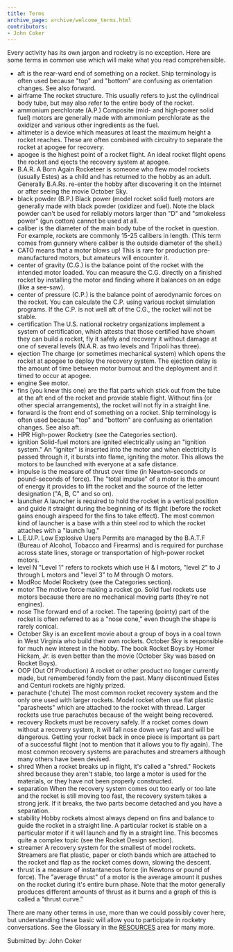 ```yaml
---
title: Terms
archive_page: archive/welcome_terms.html
contributors:
- John Coker
---
```

Every activity has its own jargon and rocketry is no exception. Here are some terms in common use which will make what you read comprehensible.

- aft is the rear-ward end of something on a rocket. Ship terminology is often used because "top" and "bottom" are confusing as orientation changes. See also forward.
- airframe The rocket structure. This usually refers to just the cylindrical body tube, but may also refer to the entire body of the rocket.
- ammonium perchlorate (A.P.) Composite (mid- and high-power solid fuel) motors are generally made with ammonium perchlorate as the oxidizer and various other ingredients as the fuel.
- altimeter is a device which measures at least the maximum height a rocket reaches. These are often combined with circuitry to separate the rocket at apogee for recovery.
- apogee is the highest point of a rocket flight. An ideal rocket flight opens the rocket and ejects the recovery system at apogee.
- B.A.R. A Born Again Rocketeer is someone who flew model rockets (usually Estes) as a child and has returned to the hobby as an adult. Generally B.A.Rs. re-enter the hobby after discovering it on the Internet or after seeing the movie October Sky.
- black powder (B.P.) Black power (model rocket solid fuel) motors are generally made with black powder (oxidizer and fuel). Note the black powder can't be used for reliably motors larger than "D" and "smokeless power" (gun cotton) cannot be used at all.
- caliber is the diameter of the main body tube of the rocket in question. For example, rockets are commonly 15-25 calibers in length. (This term comes from gunnery where caliber is the outside diameter of the shell.)
- CATO means that a motor blows up! This is rare for production pre-manufactured motors, but amateurs will encounter it.
- center of gravity (C.G.) is the balance point of the rocket with the intended motor loaded. You can measure the C.G. directly on a finished rocket by installing the motor and finding where it balances on an edge (like a see-saw).
- center of pressure (C.P.) is the balance point of aerodynamic forces on the rocket. You can calculate the C.P. using various rocket simulation programs. If the C.P. is not well aft of the C.G., the rocket will not be stable.
- certification The U.S. national rocketry organizations implement a system of certification, which attests that those certified have shown they can build a rocket, fly it safely and recovery it without damage at one of several levels (N.A.R. as two levels and Tripoli has three).
- ejection The charge (or sometimes mechanical system) which opens the rocket at apogee to deploy the recovery system. The ejection delay is the amount of time between motor burnout and the deployment and it timed to occur at apogee.
- engine See motor.
- fins (you knew this one) are the flat parts which stick out from the tube at the aft end of the rocket and provide stable flight. Without fins (or other special arrangements), the rocket will not fly in a straight line.
- forward is the front end of something on a rocket. Ship terminology is often used because "top" and "bottom" are confusing as orientation changes. See also aft.
- HPR High-power Rocketry (see the Categories section).
- ignition Solid-fuel motors are ignited electrically using an "ignition system." An "igniter" is inserted into the motor and when electricity is passed through it, it bursts into flame, igniting the motor. This allows the motors to be launched with everyone at a safe distance.
- impulse is the measure of thrust over time (in Newton-seconds or pound-seconds of force). The "total impulse" of a motor is the amount of energy it provides to lift the rocket and the source of the letter designation ("A, B, C" and so on).
- launcher A launcher is required to hold the rocket in a vertical position and guide it straight during the beginning of its flight (before the rocket gains enough airspeed for the fins to take effect). The most common kind of launcher is a base with a thin steel rod to which the rocket attaches with a "launch lug."
- L.E.U.P. Low Explosive Users Permits are managed by the B.A.T.F (Bureau of Alcohol, Tobacco and Firearms) and is required for purchase across state lines, storage or transportation of high-power rocket motors.
- level N "Level 1" refers to rockets which use H & I motors, "level 2" to J through L motors and "level 3" to M through O motors.
- ModRoc Model Rocketry (see the Categories section).
- motor The motive force making a rocket go. Solid fuel rockets use motors because there are no mechanical moving parts (they're not engines).
- nose The forward end of a rocket. The tapering (pointy) part of the rocket is often referred to as a "nose cone," even though the shape is rarely conical.
- October Sky is an excellent movie about a group of boys in a coal town in West Virginia who build their own rockets. October Sky is responsible for much new interest in the hobby. The book Rocket Boys by Homer Hickam, Jr. is even better than the movie (October Sky was based on Rocket Boys).
- OOP (Out Of Production) A rocket or other product no longer currently made, but remembered fondly from the past. Many discontinued Estes and Centuri rockets are highly prized.
- parachute ('chute) The most common rocket recovery system and the only one used with larger rockets. Model rocket often use flat plastic "parasheets" which are attached to the rocket with thread. Larger rockets use true parachutes because of the weight being recovered.
- recovery Rockets must be recovery safely. If a rocket comes down without a recovery system, it will fall nose down very fast and will be dangerous. Getting your rocket back in once piece is important as part of a successful flight (not to mention that it allows you to fly again). The most common recovery systems are parachutes and streamers although many others have been devised.
- shred When a rocket breaks up in flight, it's called a "shred." Rockets shred because they aren't stable, too large a motor is used for the materials, or they have not been properly constructed.
- separation When the recovery system comes out too early or too late and the rocket is still moving too fast, the recovery system takes a strong jerk. If it breaks, the two parts become detached and you have a separation.
- stability Hobby rockets almost always depend on fins and balance to guide the rocket in a straight line. A particular rocket is stable on a particular motor if it will launch and fly in a straight line. This becomes quite a complex topic (see the Rocket Design section).
- streamer A recovery system for the smallest of model rockets. Streamers are flat plastic, paper or cloth bands which are attached to the rocket and flap as the rocket comes down, slowing the descent.
- thrust is a measure of instantaneous force (in Newtons or pound of force). The "average thrust" of a motor is the average amount it pushes on the rocket during it's entire burn phase. Note that the motor generally produces different amounts of thrust as it burns and a graph of this is called a "thrust curve."

There are many other terms in use, more than we could possibly cover here, but understanding these basic will allow you to participate in rocketry conversations. See the Glossary in the [RESOURCES](index_resources.html) area for many more.

Submitted by: John Coker
